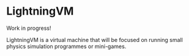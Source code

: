 # LightningVM

Work in progress!

LightningVM is a virtual machine that will be focused on running small physics simulation programmes or mini-games.
